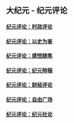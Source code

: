 ## 大纪元 - 纪元评论

#### [纪元评论：时政评论](indexes/nsc1025/README.md?05270330)
#### [纪元评论：以史为鉴](indexes/nsc1028/README.md?05270330)
#### [纪元评论：感悟随笔](indexes/nsc1035/README.md?05270330)
#### [纪元评论：纪元特稿](indexes/nsc424/README.md?05270330)
#### [纪元评论：财经评论](indexes/nsc1026/README.md?05270330)
#### [纪元评论：自由广场](indexes/nsc993/README.md?05270330)
#### [纪元评论：纪元社论](indexes/nsc422/README.md?05270330)

